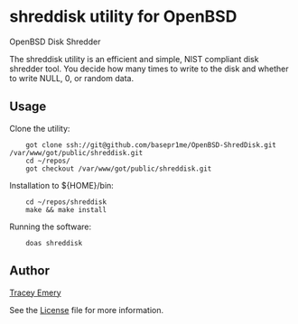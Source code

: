 # shreddisk utility for OpenBSD

OpenBSD Disk Shredder

The shreddisk utility is an efficient and simple, NIST compliant disk shredder
tool. You decide how many times to write to the disk and whether to write NULL,
0, or random data.

Usage
-----

Clone the utility:

		got clone ssh://git@github.com/basepr1me/OpenBSD-ShredDisk.git /var/www/got/public/shreddisk.git
		cd ~/repos/
		got checkout /var/www/got/public/shreddisk.git

Installation to ${HOME}/bin:

		cd ~/repos/shreddisk
		make && make install

Running the software:

		doas shreddisk

Author
------

[Tracey Emery](https://github.com/basepr1me/)

See the [License](LICENSE.md) file for more information.
